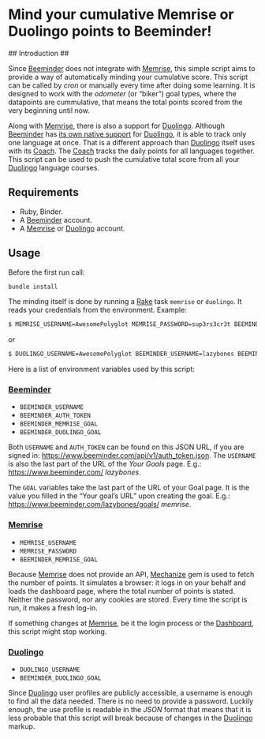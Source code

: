 # Mind your cumulative Memrise or Duolingo points to Beeminder! #

## Introduction ##

Since [Beeminder](http://www.beeminder.com/) does not integrate with [Memrise](http://www.memrise.com/), this simple script aims to provide a way of automatically minding your cumulative score. This script can be called by _cron_ or manually every time after doing some learning. It is designed to work with the _odometer_ (or “biker”) goal types, where the datapoints are cummulative, that means the total points scored from the very beginning until now.

Along with [Memrise](http://www.memrise.com/), there is also a support for [Duolingo](http://www.duolingo.com/). Although [Beeminder](http://www.beeminder.com/) has [its own native support](https://www.beeminder.com/duolingo) for [Duolingo](http://www.duolingo.com/), it is able to track only one language at once. That is a different approach than [Duolingo](http://www.duolingo.com/) itself uses with its [Coach](https://www.duolingo.com/settings/coach). The [Coach](https://www.duolingo.com/settings/coach) tracks the daily points for all languages together. This script can be used to push the cumulative total score from all your [Duolingo](http://www.duolingo.com/) language courses.

## Requirements ##

* Ruby, Binder.
* A [Beeminder](http://www.beeminder.com/) account.
* A [Memrise](http://www.memrise.com/) or [Duolingo](http://www.duolingo.com/) account.
  
## Usage ##

Before the first run call:

```sh
bundle install
```

The minding itself is done by running a [Rake](https://github.com/ruby/rake) task `memrise` or `duolingo`. It reads your credentials from the environment. Example:

```sh
$ MEMRISE_USERNAME=AwesomePolyglot MEMRISE_PASSWORD=sup3rs3cr3t BEEMINDER_USERNAME=lazybones BEEMINDER_AUTH_TOKEN=d34df4c3bbqblah BEEMINDER_MEMRISE_GOAL=memrise rake memrise
```

or

```sh
$ DUOLINGO_USERNAME=AwesomePolyglot BEEMINDER_USERNAME=lazybones BEEMINDER_AUTH_TOKEN=d34df4c3bbqblah BEEMINDER_MEMRISE_GOAL=duolingo rake duolingo
```

Here is a list of environment variables used by this script:

### [Beeminder](http://www.beeminder.com/)

* `BEEMINDER_USERNAME` 
* `BEEMINDER_AUTH_TOKEN`
* `BEEMINDER_MEMRISE_GOAL`
* `BEEMINDER_DUOLINGO_GOAL`

Both `USERNAME` and `AUTH_TOKEN` can be found on this JSON URL, if you are signed in: https://www.beeminder.com/api/v1/auth_token.json. The `USERNAME` is also the last part of the URL of the _Your Goals_ page. E.g.: https://www.beeminder.com/ *lazybones*.

The `GOAL` variables take the last part of the URL of your Goal page. It is the value you filled in the “Your goal’s URL” upon creating the goal. E.g.: https://www.beeminder.com/lazybones/goals/ *memrise*.

### [Memrise](http://www.memrise.com/)

* `MEMRISE_USERNAME`
* `MEMRISE_PASSWORD`
* `BEEMINDER_MEMRISE_GOAL`

Because [Memrise](http://www.memrise.com/) does not provide an API, [Mechanize](http://mechanize.rubyforge.org) gem is used to fetch the number of points. It simulates a browser: it logs in on your behalf and loads the dashboard page, where the total number of points is stated. Neither the password, nor any cookies are stored. Every time the script is run, it makes a fresh log-in.

If something changes at [Memrise](http://www.memrise.com/), be it the login process or the [Dashboard](http://www.memrise.com/home/), this script might stop working.

### [Duolingo](http://www.duolingo.com/)

* `DUOLINGO_USERNAME`
* `BEEMINDER_DUOLINGO_GOAL`

Since [Duolingo](http://www.duolingo.com/) user profiles are publicly accessible, a username is enough to find all the data needed. There is no need to provide a password. Luckily enough, the use profile is readable in the _JSON_ format that means that it is less probable that this script will break because of changes in the [Duolingo](http://www.duolingo.com/) markup.
